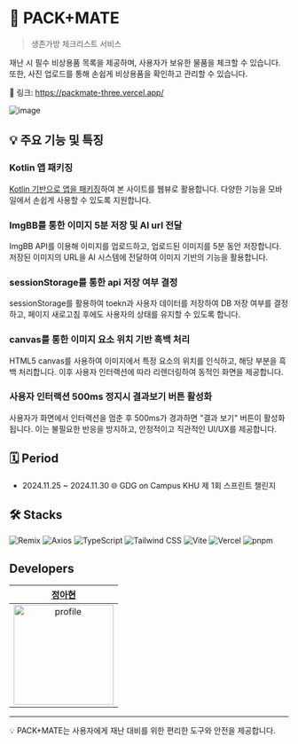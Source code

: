 # 🚀 PACK+MATE
> 생존가방 체크리스트 서비스

재난 시 필수 비상용품 목록을 제공하며, 사용자가 보유한 물품을 체크할 수 있습니다. 또한, 사진 업로드를 통해 손쉽게 비상용품을 확인하고 관리할 수 있습니다.

🔗 링크: https://packmate-three.vercel.app/

![image](https://github.com/user-attachments/assets/2767903d-8727-4cb3-95a6-e837e60b1c78)

## 💡 주요 기능 및 특징
### Kotlin 앱 패키징
[Kotlin 기반으로 앱을 패키징](https://github.com/GDG-on-Campus-KHU/SC4_AOS)하여 본 사이트를 웹뷰로 활용합니다. 다양한 기능을 모바일에서 손쉽게 사용할 수 있도록 지원합니다.
### ImgBB를 통한 이미지 5분 저장 및 AI url 전달
ImgBB API를 이용해 이미지를 업로드하고, 업로드된 이미지를 5분 동안 저장합니다. 저장된 이미지의 URL을 AI 시스템에 전달하여 이미지 기반의 기능을 활용합니다.
### sessionStorage를 통한 api 저장 여부 결정
sessionStorage를 활용하여 toekn과 사용자 데이터를 저장하여 DB 저장 여부를 결정하고, 페이지 새로고침 후에도 사용자의 상태를 유지할 수 있도록 합니다.
### canvas를 통한 이미지 요소 위치 기반 흑백 처리
HTML5 canvas를 사용하여 이미지에서 특정 요소의 위치를 인식하고, 해당 부분을 흑백 처리합니다. 이후 사용자 인터랙션에 따라 리렌더링하여 동적인 화면을 제공합니다.
### 사용자 인터랙션 500ms 정지시 결과보기 버튼 활성화
사용자가 화면에서 인터랙션을 멈춘 후 500ms가 경과하면 "결과 보기" 버튼이 활성화됩니다. 이는 불필요한 반응을 방지하고, 안정적이고 직관적인 UI/UX를 제공합니다.

## 🗓️ Period
- 2024.11.25 ~ 2024.11.30
🌐 GDG on Campus KHU 제 1회 스프린트 챌린지

## 🛠️ Stacks
![Remix](https://img.shields.io/badge/Remix-000000?style=for-the-badge&logo=remix&logoColor=white)
![Axios](https://img.shields.io/badge/Axios-007ACC?style=for-the-badge&logo=axios&logoColor=ffffff)
![TypeScript](https://img.shields.io/badge/TypeScript-3178C6?style=for-the-badge&logo=typescript&logoColor=ffffff)
![Tailwind CSS](https://img.shields.io/badge/Tailwind%20CSS-38B2AC?style=for-the-badge&logo=tailwind-css&logoColor=ffffff)
![Vite](https://img.shields.io/badge/Vite-646CFF?style=for-the-badge&logo=vite&logoColor=ffffff)
![Vercel](https://img.shields.io/badge/Vercel-000000?style=for-the-badge&logo=vercel&logoColor=ffffff)
![pnpm](https://img.shields.io/badge/pnpm-F69220?style=for-the-badge&logo=pnpm&logoColor=ffffff)

## Developers

|[정아현](https://github.com/a-honey)|
| :--: |
| <img src="https://avatars.githubusercontent.com/a-honey" alt="profile" width="180" height="180"> |     
---
💡 PACK+MATE는 사용자에게 재난 대비를 위한 편리한 도구와 안전을 제공합니다.
